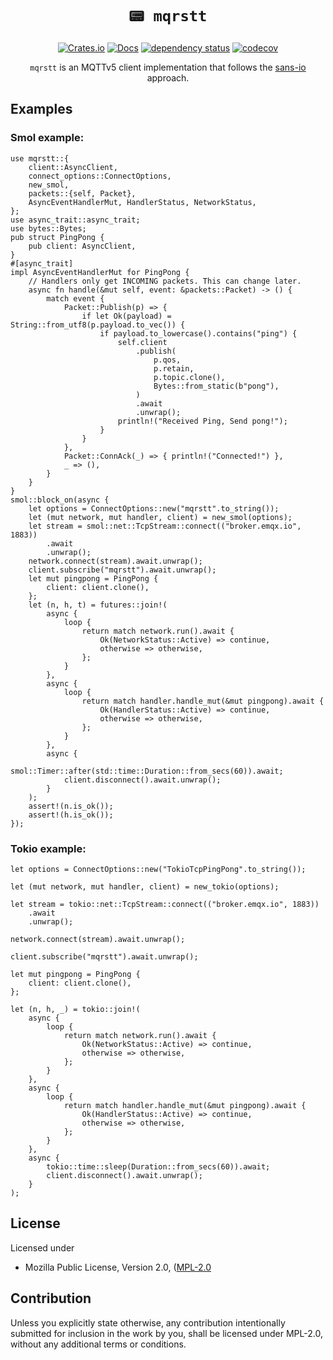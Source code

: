 <div align="center">

# `📟 mqrstt`

[![Crates.io](https://img.shields.io/crates/v/mqrstt.svg)](https://crates.io/crates/mqrstt)
[![Docs](https://docs.rs/mqrstt/badge.svg)](https://docs.rs/mqrstt)
[![dependency status](https://deps.rs/repo/github/GunnarMorrigan/mqrstt/status.svg)](https://deps.rs/repo/github/GunnarMorrigan/mqrstt)
[![codecov](https://codecov.io/github/GunnarMorrigan/mqrstt/branch/main/graph/badge.svg?token=YSZFYQ063Y)](https://codecov.io/github/GunnarMorrigan/mqrstt)

`mqrstt` is an MQTTv5 client implementation that follows the [sans-io](https://sans-io.readthedocs.io/) approach.

</div>


## Examples

### Smol example:
```
use mqrstt::{
    client::AsyncClient,
    connect_options::ConnectOptions,
    new_smol,
    packets::{self, Packet},
    AsyncEventHandlerMut, HandlerStatus, NetworkStatus,
};
use async_trait::async_trait;
use bytes::Bytes;
pub struct PingPong {
    pub client: AsyncClient,
}
#[async_trait]
impl AsyncEventHandlerMut for PingPong {
    // Handlers only get INCOMING packets. This can change later.
    async fn handle(&mut self, event: &packets::Packet) -> () {
        match event {
            Packet::Publish(p) => {
                if let Ok(payload) = String::from_utf8(p.payload.to_vec()) {
                    if payload.to_lowercase().contains("ping") {
                        self.client
                            .publish(
                                p.qos,
                                p.retain,
                                p.topic.clone(),
                                Bytes::from_static(b"pong"),
                            )
                            .await
                            .unwrap();
                        println!("Received Ping, Send pong!");
                    }
                }
            },
            Packet::ConnAck(_) => { println!("Connected!") },
            _ => (),
        }
    }
}
smol::block_on(async {
    let options = ConnectOptions::new("mqrstt".to_string());
    let (mut network, mut handler, client) = new_smol(options);
    let stream = smol::net::TcpStream::connect(("broker.emqx.io", 1883))
        .await
        .unwrap();
    network.connect(stream).await.unwrap();
    client.subscribe("mqrstt").await.unwrap();
    let mut pingpong = PingPong {
        client: client.clone(),
    };
    let (n, h, t) = futures::join!(
        async {
            loop {
                return match network.run().await {
                    Ok(NetworkStatus::Active) => continue,
                    otherwise => otherwise,
                };
            }
        },
        async {
            loop {
                return match handler.handle_mut(&mut pingpong).await {
                    Ok(HandlerStatus::Active) => continue,
                    otherwise => otherwise,
                };
            }
        },
        async {
            smol::Timer::after(std::time::Duration::from_secs(60)).await;
            client.disconnect().await.unwrap();
        }
    );
    assert!(n.is_ok());
    assert!(h.is_ok());
});
```


### Tokio example:
```ignore
let options = ConnectOptions::new("TokioTcpPingPong".to_string());

let (mut network, mut handler, client) = new_tokio(options);

let stream = tokio::net::TcpStream::connect(("broker.emqx.io", 1883))
    .await
    .unwrap();

network.connect(stream).await.unwrap();

client.subscribe("mqrstt").await.unwrap();

let mut pingpong = PingPong {
    client: client.clone(),
};

let (n, h, _) = tokio::join!(
    async {
        loop {
            return match network.run().await {
                Ok(NetworkStatus::Active) => continue,
                otherwise => otherwise,
            };
        }
    },
    async {
        loop {
            return match handler.handle_mut(&mut pingpong).await {
                Ok(HandlerStatus::Active) => continue,
                otherwise => otherwise,
            };
        }
    },
    async {
        tokio::time::sleep(Duration::from_secs(60)).await;
        client.disconnect().await.unwrap();
    }
);
```


## License

Licensed under

* Mozilla Public License, Version 2.0, ([MPL-2.0](https://choosealicense.com/licenses/mpl-2.0/)

## Contribution

Unless you explicitly state otherwise, any contribution intentionally
submitted for inclusion in the work by you, shall be licensed under MPL-2.0, without any additional terms or
conditions.